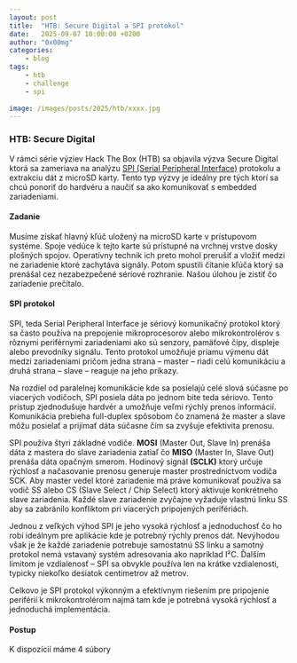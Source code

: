 ```yaml
---
layout: post
title:	"HTB: Secure Digital a SPI protokol"
date:	2025-09-07 10:00:00 +0200 
author: "0x00mg"
categories:
    - blog
tags:
    - htb
    - challenge
    - spi
   
image: /images/posts/2025/htb/xxxx.jpg
---
```




### HTB: Secure Digital

V rámci série výziev Hack The Box (HTB) sa objavila výzva Secure Digital ktorá sa zameriava na analýzu <a href="https://en.wikipedia.org/wiki/Serial_Peripheral_Interface" target="_blank" rel="noopener noreferrer">SPI (Serial Peripheral Interface)</a> protokolu a extrakciu dát z microSD karty. 
Tento typ výzvy je ideálny pre tých ktorí sa chcú ponoriť do hardvéru a naučiť sa ako komunikovať s embedded zariadeniami.

#### Zadanie
Musíme získať hlavný kľúč uložený na microSD karte v prístupovom systéme. Spoje vedúce k tejto karte sú prístupné na vrchnej vrstve dosky plošných spojov. 
Operatívny technik ich preto mohol prerušiť a vložiť medzi ne zariadenie ktoré zachytáva signály. Potom spustili čítanie kľúča ktorý sa prenášal cez nezabezpečené sériové rozhranie. 
Našou úlohou je zistiť čo zariadenie prečítalo.

<OBRAZOK HACK SPI>

#### SPI protokol
SPI, teda Serial Peripheral Interface je sériový komunikačný protokol ktorý sa často používa na prepojenie mikroprocesorov alebo mikrokontrolérov s rôznymi periférnymi zariadeniami ako sú senzory, pamäťové čipy, displeje alebo prevodníky signálu. Tento protokol umožňuje priamu výmenu dát medzi zariadeniami pričom jedna strana – master – riadi celú komunikáciu a druhá strana – slave – reaguje na jeho príkazy.

Na rozdiel od paralelnej komunikácie kde sa posielajú celé slová súčasne po viacerých vodičoch, SPI posiela dáta po jednom bite teda sériovo. Tento prístup zjednodušuje hardvér a umožňuje veľmi rýchly prenos informácií. Komunikácia prebieha full-duplex spôsobom čo znamená že master a slave môžu posielať a prijímať dáta súčasne čím sa zvyšuje efektivita prenosu.

SPI používa štyri základné vodiče. **MOSI** (Master Out, Slave In) prenáša dáta z mastera do slave zariadenia zatiaľ čo **MISO** (Master In, Slave Out) prenáša dáta opačným smerom. Hodinový signál **(SCLK)** ktorý určuje rýchlosť a načasovanie prenosu generuje master prostredníctvom vodiča SCK. Aby master vedel ktoré zariadenie má práve komunikovať používa sa vodič SS alebo CS (Slave Select / Chip Select) ktorý aktivuje konkrétneho slave zariadenia. Každé slave zariadenie zvyčajne vyžaduje vlastnú linku SS aby sa zabránilo konfliktom pri viacerých pripojených perifériách.

Jednou z veľkých výhod SPI je jeho vysoká rýchlosť a jednoduchosť čo ho robí ideálnym pre aplikácie kde je potrebný rýchly prenos dát. Nevýhodou však je že každé zariadenie potrebuje samostatnú SS linku a samotný protokol nemá vstavaný systém adresovania ako napríklad I²C. Ďalším limitom je vzdialenosť – SPI sa obvykle používa len na krátke vzdialenosti, typicky niekoľko desiatok centimetrov až metrov.

Celkovo je SPI protokol výkonným a efektívnym riešením pre pripojenie periférií k mikrokontrolérom najmä tam kde je potrebná vysoká rýchlosť a jednoduchá implementácia.

<OBRAZOK SPI>

#### Postup
K dispozícií máme 4 súbory
